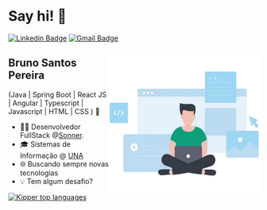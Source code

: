 <h1>Say hi! 👋</h1>

[![Linkedin Badge](https://img.shields.io/badge/-LinkedIn-6633cc?style=flat-square&logo=Linkedin&logoColor=white&link=https://www.linkedin.com/in/bruno-pereira-4450a4160/)](https://www.linkedin.com/in/bruno-pereira-4450a4160/)
[![Gmail Badge](https://img.shields.io/badge/-bruno.pereira.desenv@gmail.com-6633cc?style=flat-square&logo=Gmail&logoColor=white&link=mailto:bruno.pereira.desenv@gmail.com)](mailto:bruno.pereira.desenv@gmail.com)

<img align="right" alt="Image Desenv" src="./img.png"  width="300px"/>

## Bruno Santos Pereira

(Java | Spring Boot | React JS | Angular | Typescript | Javascript | HTML | CSS ) 🚀

- 👩‍💻 Desenvolvedor FullStack @[Sonner](https://sonner.com.br/).
- 🎓 Sistemas de Informação @ [UNA](https://www.una.br/)
- 🌐 Buscando sempre novas tecnologias
- 💡 Tem algum desafio?

<div align="left">

[![Kipper top languages](https://github-readme-stats.vercel.app/api/top-langs/?username=bsp982&theme=blue-white)](https://github.com/anuraghazra/github-readme-stats)

 </div>

